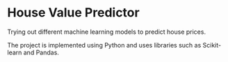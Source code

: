 # House Value Predictor
Trying out different machine learning models to predict house prices.

The project is implemented using Python and uses libraries such as Scikit-learn and Pandas.